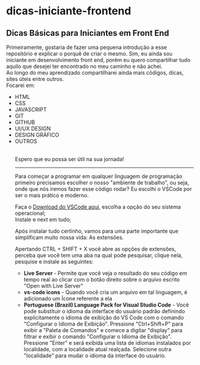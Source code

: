 # dicas-iniciante-frontend
## Dicas Básicas para Iniciantes em Front End

Primeiramente, gostaria de fazer uma pequena introdução a esse repositório e explicar o porquê de criar o mesmo. 
Sim, eu ainda sou iniciante em desenvolvimento front end, porém eu quero compartilhar tudo aquilo que desejei ter encontrado no meu caminho e não achei.<BR>
Ao longo do meu aprendizado compartilharei ainda mais códigos, dicas, sites úteis entre outros.<BR>
Focarei em:<br>

<ul>
  <li>HTML</li>
  <li>CSS</li>
  <li>JAVASCRIPT</li>
  <li>GIT</li>
  <li>GITHUB</li>
  <li>UI/UX DESIGN</li>
  <li>DESIGN GRÁFICO</li>
  <li>OUTROS</li><br>
  
  Espero que eu possa ser útil na sua jornada! <br>
 <hr>
  
  Para começar a programar em qualquer linguagem de programação primeiro precisamos escolher o nosso "ambiente de trabalho", ou seja, onde que nós iremos fazer esse código rodar? Eu escolhi o VSCode por ser o mais prático e moderno.
  
  Faça o [Download do VSCode aqui](https://code.visualstudio.com/download), escolha a opção do seu sistema operacional;<br>
  Instale e next em tudo;<br>
  
  Após instalar tudo certinho, vamos para uma parte importante que simplificam muito nossa vida: As extensões.
  
  Apertando CTRL + SHIFT + X você abre as opções de extensões, perceba que você tem uma aba na qual pode pesquisar, clique nela, pesquise e instale as seguintes:
  <ul>
    <li><b>Live Server </b>- Permite que você veja o resultado do seu código em tempo real ao clicar com o botão direito sobre o arquivo escrito "Open with Live Server"</li>
    <li><b>vs-code icons</b> - Quando você cria um arquivo em tal linguagem, é adicionado um Ícone referente a ela </li>
    <li><b>Portuguese (Brazil) Language Pack for Visual Studio Code</b> - Você pode substituir o idioma da interface do usuário padrão definindo explicitamente o idioma de exibição do VS Code com o comando "Configurar o Idioma de Exibição". Pressione "Ctrl+Shift+P" para exibir a "Paleta de Comandos" e comece a digitar "display" para filtrar e exibir o comando "Configurar o Idioma de Exibição". Pressione "Enter" e será exibida uma lista de idiomas instalados por localidade, com a localidade atual realçada. Selecione outra "localidade" para mudar o idioma da interface do usuário.</li> 
   
  
  
